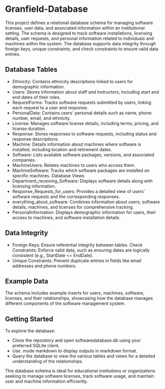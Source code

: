 # Granfield-Database

This project defines a relational database schema for managing software licenses, user data, and associated information within an institutional setting. The schema is designed to track software installations, licensing details, user requests, and personal information related to individuals and machines within the system. The database supports data integrity through foreign keys, unique constraints, and check constraints to ensure valid data entries.

## Database Tables
- Ethnicity: Contains ethnicity descriptions linked to users for demographic information.
- Users: Stores information about staff and instructors, including start and end dates of their roles.
- RequestForms: Tracks software requests submitted by users, linking each request to a user and response.
- PersonalData: Contains users' personal details such as name, phone number, email, and ethnicity.
- License: Manages software license details, including terms, pricing, and license duration.
- Response: Stores responses to software requests, including status and response descriptions.
- Machine: Details information about machines where software is installed, including location and retirement dates.
- Software: Lists available software packages, versions, and associated companies.
- MachineUsers: Relates machines to users who access them.
- MachineSoftware: Tracks which software packages are installed on specific machines.
Database Views
- Department_receiving_Software: Displays software details along with licensing information.
- Response_Requests_for_users: Provides a detailed view of users’ software requests and the corresponding responses.
- everything_about_software: Combines information about users, software details, machines, and licenses for comprehensive tracking.
- PersonalInformation: Displays demographic information for users, their access to machines, and software installation details.

## Data Integrity
- Foreign Keys: Ensure referential integrity between tables.
Check Constraints: Enforce valid data, such as ensuring dates are logically consistent (e.g., StartDate <= EndDate).
- Unique Constraints: Prevent duplicate entries in fields like email addresses and phone numbers.

## Example Data
The schema includes example inserts for users, machines, software, licenses, and their relationships, showcasing how the database manages different components of the software management system.

## Getting Started
To explore the database:

- Clone the repository and open softwaredatabase.db using your preferred SQLite client.
- Use .mode markdown to display outputs in markdown format.
- Query the database to view the various tables and views for a detailed understanding of the relationships.

This database schema is ideal for educational institutions or organizations seeking to manage software licenses, track software usage, and maintain user and machine information efficiently.
